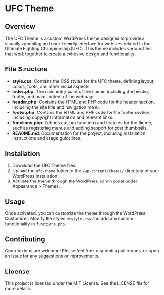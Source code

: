 # UFC Theme

## Overview
The UFC Theme is a custom WordPress theme designed to provide a visually appealing and user-friendly interface for websites related to the Ultimate Fighting Championship (UFC). This theme includes various files that work together to create a cohesive design and functionality.

## File Structure
- **style.css**: Contains the CSS styles for the UFC theme, defining layout, colors, fonts, and other visual aspects.
- **index.php**: The main entry point of the theme, including the header, footer, and main content of the webpage.
- **header.php**: Contains the HTML and PHP code for the header section, including the site title and navigation menu.
- **footer.php**: Contains the HTML and PHP code for the footer section, including copyright information and relevant links.
- **functions.php**: Defines custom functions and features for the theme, such as registering menus and adding support for post thumbnails.
- **README.md**: Documentation for the project, including installation instructions and usage guidelines.

## Installation
1. Download the UFC Theme files.
2. Upload the `ufc-theme` folder to the `/wp-content/themes/` directory of your WordPress installation.
3. Activate the theme through the WordPress admin panel under Appearance > Themes.

## Usage
Once activated, you can customize the theme through the WordPress Customizer. Modify the styles in `style.css` and add any custom functionality in `functions.php`.

## Contributing
Contributions are welcome! Please feel free to submit a pull request or open an issue for any suggestions or improvements.

## License
This project is licensed under the MIT License. See the LICENSE file for more details.